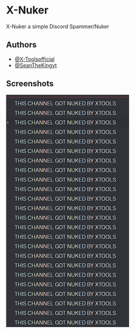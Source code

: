 
# X-Nuker

X-Nuker a simple Discord Spammer/Nuker




## Authors

- [@X-Toolsofficial](https://github.com/X-Toolsofficial)
- [@SeanTheKingyt](https://github.com/SeanTheKingyt)



## Screenshots

![App Screenshot](Screenshot_23.png)

